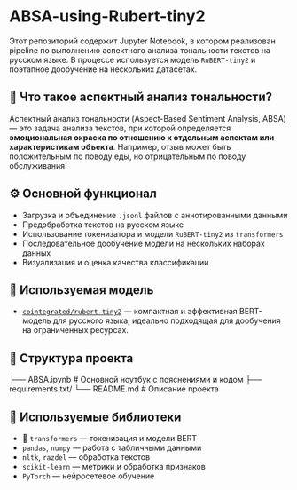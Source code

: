 # ABSA-using-Rubert-tiny2

Этот репозиторий содержит Jupyter Notebook, в котором реализован pipeline по выполнению аспектного анализа тональности текстов на русском языке. В процессе используется модель `RuBERT-tiny2` и поэтапное дообучение на нескольких датасетах.

## 📌 Что такое аспектный анализ тональности?

Аспектный анализ тональности (Aspect-Based Sentiment Analysis, ABSA) — это задача анализа текстов, при которой определяется **эмоциональная окраска по отношению к отдельным аспектам или характеристикам объекта**. Например, отзыв может быть положительным по поводу еды, но отрицательным по поводу обслуживания.

## ⚙️ Основной функционал

- Загрузка и объединение `.jsonl` файлов с аннотированными данными
- Предобработка текстов на русском языке
- Использование токенизатора и модели `RuBERT-tiny2` из `transformers`
- Последовательное дообучение модели на нескольких наборах данных
- Визуализация и оценка качества классификации

## 🧠 Используемая модель

- [`cointegrated/rubert-tiny2`](https://huggingface.co/cointegrated/rubert-tiny2) — компактная и эффективная BERT-модель для русского языка, идеально подходящая для дообучения на ограниченных ресурсах.

## 📁 Структура проекта

├── ABSA.ipynb # Основной ноутбук с пояснениями и кодом
├── requirements.txt/
└── README.md # Описание проекта


## 🔧 Используемые библиотеки

- 🤗 `transformers` — токенизация и модели BERT
- `pandas`, `numpy` — работа с табличными данными
- `nltk`, `razdel` — обработка текстов
- `scikit-learn` — метрики и обработка признаков
- `PyTorch` — нейросетевое обучение

